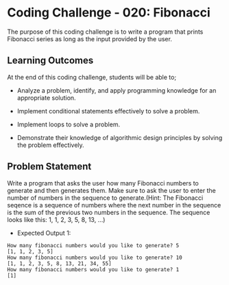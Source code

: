 # Coding Challenge - 020: Fibonacci

The purpose of this coding challenge is to write a program that prints Fibonacci series as long as the input provided by the user.

## Learning Outcomes

At the end of this coding challenge, students will be able to;

- Analyze a problem, identify, and apply programming knowledge for an appropriate solution.

- Implement conditional statements effectively to solve a problem.

- Implement loops to solve a problem.

- Demonstrate their knowledge of algorithmic design principles by solving the problem effectively.

## Problem Statement

Write a program that asks the user how many Fibonacci numbers to generate and then generates them. Make sure to ask the user to enter the number of numbers in the sequence to generate.(Hint: The Fibonacci seqence is a sequence of numbers where the next number in the sequence is the sum of the previous two numbers in the sequence. The sequence looks like this: 1, 1, 2, 3, 5, 8, 13, …)

- Expected Output 1:

```text
How many fibonacci numbers would you like to generate? 5
[1, 1, 2, 3, 5]
How many fibonacci numbers would you like to generate? 10
[1, 1, 2, 3, 5, 8, 13, 21, 34, 55]
How many fibonacci numbers would you like to generate? 1
[1]
```
